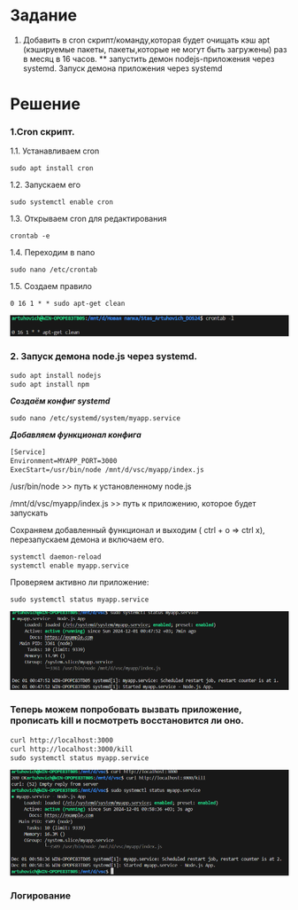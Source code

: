 # Задание 
1. Добавить в cron скрипт/команду,которая будет очищать кэш apt (кэшируемые пакеты, пакеты,которые не могут быть загружены) раз в месяц в 16 часов. ** запустить демон nodejs-приложения через systemd. Запуск демона приложения через systemd
   
# Решение 

### 1.Cron скрипт.

1.1. Устанавливаем cron
``` 
sudo apt install cron
```
1.2. Запускаем его
```
sudo systemctl enable cron
```
1.3. Открываем cron для редактирования
```
crontab -e
```

1.4. Переходим в nano
```
sudo nano /etc/crontab
```
1.5. Создаем правило
```
0 16 1 * * sudo apt-get clean  
```
![alt text](image.png)

### 2. Запуск демона node.js через systemd.

```
sudo apt install nodejs
sudo apt install npm
```
***Создаём конфиг systemd***
```
sudo nano /etc/systemd/system/myapp.service
```
***Добавляем функционал конфига***
```
[Service]
Environment=MYAPP_PORT=3000
ExecStart=/usr/bin/node /mnt/d/vsc/myapp/index.js
```
/usr/bin/node  >> путь к установленному node.js

/mnt/d/vsc/myapp/index.js >> путь к приложению, которое будет запускать

Сохраняем добавленный функционал и выходим ( ctrl + o => ctrl x), перезапускаем демона и включаем его.
```
systemctl daemon-reload
systemctl enable myapp.service
```
Проверяем активно ли приложение:
```
sudo systemctl status myapp.service
```
![alt text](image-1.png)

### Теперь можем попробовать вызвать приложение, прописать kill и посмотреть восстановится ли оно.
```
curl http://localhost:3000
curl http://localhost:3000/kill
sudo systemctl status myapp.service
```
![alt text](image-2.png)


### Логирование

